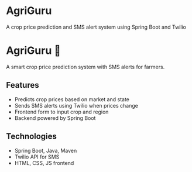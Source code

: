 # AgriGuru
A crop price prediction and SMS alert system using Spring Boot and Twilio
# AgriGuru 🌾

A smart crop price prediction system with SMS alerts for farmers.

## Features
- Predicts crop prices based on market and state
- Sends SMS alerts using Twilio when prices change
- Frontend form to input crop and region
- Backend powered by Spring Boot

## Technologies
- Spring Boot, Java, Maven
- Twilio API for SMS
- HTML, CSS, JS frontend
